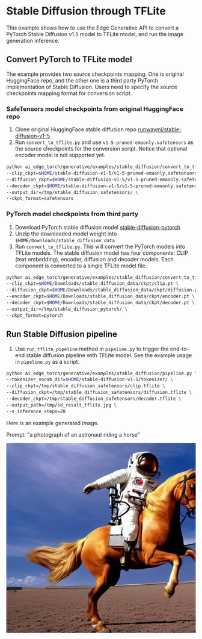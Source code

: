 # Stable Diffusion through TFLite
This example shows how to use the Edge Generative API to convert a PyTorch Stable Diffusion v1.5 model to TFLite model, and run the image generation inference.

## Convert PyTorch to TFLite model
The example provides two source checkpoints mapping. One is original HuggingFace repo, and the other one is a third party PyTorch implementation of Stable Diffusion. Users need to specify the source checkpoints mapping format for conversion script.

### SafeTensors model checkpoints from original HuggingFace repo
1. Clone original HuggingFace stable diffusion repo [runwayml/stable-diffusion-v1-5](https://huggingface.co/runwayml/stable-diffusion-v1-5)
2. Run `convert_to_tflite.py` and use `v1-5-pruned-emaonly.safetensors` as the source checkpoints for the conversion script. Notice that optional encoder model is not supported yet.
```bash
python ai_edge_torch/generative/examples/stable_diffusion/convert_to_tflite.py \
--clip_ckpt=$HOME/stable-diffusion-v1-5/v1-5-pruned-emaonly.safetensors \
--diffusion_ckpt=$HOME/stable-diffusion-v1-5/v1-5-pruned-emaonly.safetensors \
--decoder_ckpt=$HOME/stable-diffusion-v1-5/v1-5-pruned-emaonly.safetensors \
--output_dir=/tmp/stable_diffusion_safetensors/ \
--ckpt_format=safetensors
```


### PyTorch model checkpoints from third party
1. Download PyTorch stable diffusion model [stable-diffusion-pytorch](https://github.com/kjsman/stable-diffusion-pytorch)
1. Unzip the downloaded model weight into `$HOME/Downloads/stable_diffusion_data`
1. Run `convert_to_tflite.py`. This will convert the PyTorch models into TFLite models. The stable diffusion model has four components: CLIP (text embedding), encoder, diffusion and decoder models. Each component is converted to a single TFLite model file.
```bash
python ai_edge_torch/generative/examples/stable_diffusion/convert_to_tflite.py \
--clip_ckpt=$HOME/Downloads/stable_diffusion_data/ckpt/clip.pt \
--diffusion_ckpt=$HOME/Downloads/stable_diffusion_data/ckpt/diffusion.pt \
--encoder_ckpt=$HOME/Downloads/stable_diffusion_data/ckpt/encoder.pt \
--decoder_ckpt=$HOME/Downloads/stable_diffusion_data/ckpt/decoder.pt \
--output_dir=/tmp/stable_diffusion_pytorch/ \
--ckpt_format=pytorch
```

## Run Stable Diffusion pipeline
1. Use `run_tflite_pipeline` method in `pipeline.py` to trigger the end-to-end stable diffusion pipeline with TFLite model. See the example usage in `pipeline.py` as a script.

```bash
python ai_edge_torch/generative/examples/stable_diffusion/pipeline.py \
--tokenizer_vocab_dir=$HOME/stable-diffusion-v1-5/tokenizer/ \
--clip_ckpt=/tmp/stable_diffusion_safetensors/clip.tflite \
--diffusion_ckpt=/tmp/stable_diffusion_safetensors/diffusion.tflite \
--decoder_ckpt=/tmp/stable_diffusion_safetensors/decoder.tflite \
--output_path=/tmp/sd_result_tflite.jpg \
--n_inference_steps=20
```

Here is an example generated image.

Prompt: "a photograph of an astronaut riding a horse"

![](sd_result_tflite.jpg)